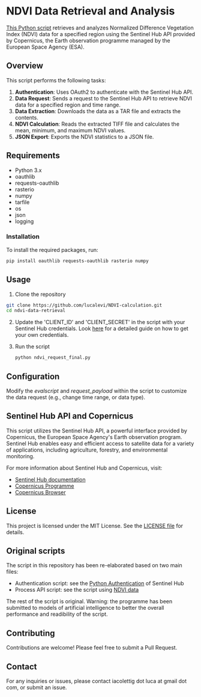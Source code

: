 # NDVI Data Retrieval and Analysis
[This Python script](https://github.com/lucalevi/NDVI-calculation/blob/main/ndvi_request_final.py)
retrieves and analyzes Normalized Difference Vegetation Index (NDVI) data for a specified region using the Sentinel Hub API provided by Copernicus, the Earth observation programme managed by the European Space Agency (ESA).

## Overview
This script performs the following tasks:

1. **Authentication**: Uses OAuth2 to authenticate with the Sentinel Hub API.
2. **Data Request**: Sends a request to the Sentinel Hub API to retrieve NDVI data for a specified region and time range.
3. **Data Extraction**: Downloads the data as a TAR file and extracts the contents.
4. **NDVI Calculation**: Reads the extracted TIFF file and calculates the mean, minimum, and maximum NDVI values.
5. **JSON Export**: Exports the NDVI statistics to a JSON file.

## Requirements
- Python 3.x
- oauthlib
- requests-oauthlib
- rasterio
- numpy
- tarfile
- os
- json
- logging

### Installation
To install the required packages, run:
```sh
pip install oauthlib requests-oauthlib rasterio numpy
```

## Usage
1. Clone the repository
```sh
git clone https://github.com/lucalevi/NDVI-calculation.git
cd ndvi-data-retrieval
```

2. Update the 'CLIENT_ID' and 'CLIENT_SECRET' in the script with your Sentinel Hub credentials. Look [here](https://documentation.dataspace.copernicus.eu/APIs/SentinelHub/Overview/Authentication.html) for a detailed guide on how to get your own credentials.

3. Run the script
   ```sh
   python ndvi_request_final.py
   ```

## Configuration
Modify the _evalscript_ and _request_payload_ within the script to customize the data request (e.g., change time range, or data type).

## Sentinel Hub API and Copernicus
This script utilizes the Sentinel Hub API, a powerful interface provided by Copernicus, the European Space Agency's Earth observation program. Sentinel Hub enables easy and efficient access to satellite data for a variety of applications, including agriculture, forestry, and environmental monitoring.

For more information about Sentinel Hub and Copernicus, visit:

- [Sentinel Hub documentation](https://documentation.dataspace.copernicus.eu/APIs/SentinelHub.html)
- [Copernicus Programme](https://www.copernicus.eu/en)
- [Copernicus Browser](https://browser.dataspace.copernicus.eu/?zoom=5&lat=50.16282&lng=20.78613&themeId=DEFAULT-THEME&visualizationUrl=https%3A%2F%2Fsh.dataspace.copernicus.eu%2Fogc%2Fwms%2Fa91f72b5-f393-4320-bc0f-990129bd9e63&datasetId=S2_L2A_CDAS&demSource3D="MAPZEN"&cloudCoverage=30&dateMode=SINGLE)

## License
This project is licensed under the MIT License. See the [LICENSE file](https://github.com/lucalevi/NDVI-calculation/blob/main/LICENSE) for details.

## Original scripts
The script in this repository has been re-elaborated based on two main files:
- Authentication script: see the [Python Authentication](https://documentation.dataspace.copernicus.eu/APIs/SentinelHub/Overview/Authentication.html#python) of Sentinel Hub
- Process API script: see the script using [NDVI data](https://documentation.dataspace.copernicus.eu/APIs/SentinelHub/Process/Examples/S3SLSTR.html#ndvi-image-and-value-multi-part-response-png-and-geotiff)

The rest of the script is original.
Warning: the programme has been submitted to models of artificial intelligence to better the overall performance and readibility of the script.

## Contributing
Contributions are welcome! Please feel free to submit a Pull Request.

## Contact
For any inquiries or issues, please contact iacolettig dot luca at gmail dot com, or submit an issue.





